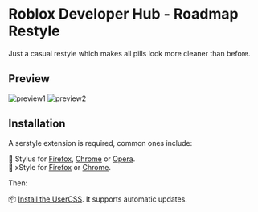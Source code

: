 # Roblox Developer Hub - Roadmap Restyle
Just a casual restyle which makes all pills look more cleaner than before.

## Preview
![preview1](https://cdn.discordapp.com/attachments/606125536820985867/645426574249951232/unknown.png)
![preview2](https://cdn.discordapp.com/attachments/606125536820985867/645426694961758250/unknown.png)

## Installation
A serstyle extension is required, common ones include:

🎨 Stylus for [Firefox](https://addons.mozilla.org/en-US/firefox/addon/styl-us/), [Chrome](https://chrome.google.com/webstore/detail/stylus/clngdbkpkpeebahjckkjfobafhncgmne) or [Opera](https://addons.opera.com/en-gb/extensions/details/stylus/).<br>
🎨 xStyle for [Firefox](https://addons.mozilla.org/firefox/addon/xstyle/) or [Chrome](https://chrome.google.com/webstore/detail/xstyle/hncgkmhphmncjohllpoleelnibpmccpj).

Then:

📦 [Install the UserCSS](https://raw.githubusercontent.com/RealSimplyData/devhubrestyle/master/devhubrestyle.user.css). It supports automatic updates.
